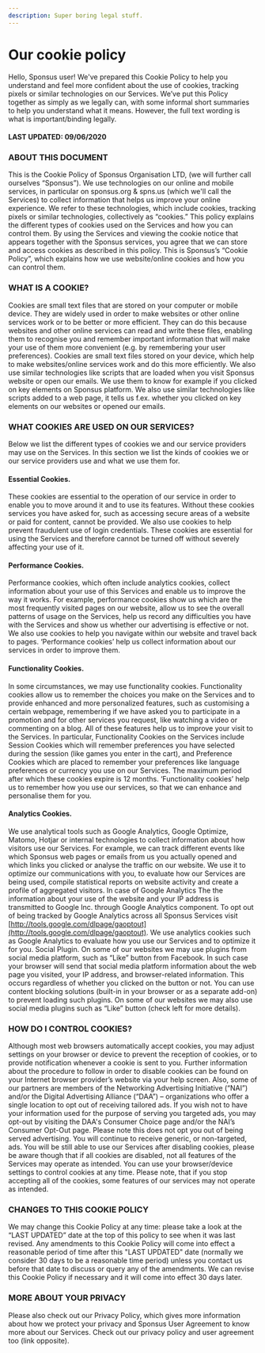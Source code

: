 ```yaml
---
description: Super boring legal stuff.
---
```


# Our cookie policy

Hello, Sponsus user! We've prepared this Cookie Policy to help you understand and feel more confident about the use of cookies, tracking pixels or similar technologies on our Services. We’ve put this Policy together as simply as we legally can, with some informal short summaries to help you understand what it means. However, the full text wording is what is important/binding legally.

#### LAST UPDATED: 09/06/2020

### ABOUT THIS DOCUMENT

This is the Cookie Policy of Sponsus Organisation LTD, \(we will further call ourselves “Sponsus”\). We use technologies on our online and mobile services, in particular on sponsus.org & spns.us \(which we'll call the Services\) to collect information that helps us improve your online experience. We refer to these technologies, which include cookies, tracking pixels or similar technologies, collectively as “cookies.” This policy explains the different types of cookies used on the Services and how you can control them. By using the Services and viewing the cookie notice that appears together with the Sponsus services, you agree that we can store and access cookies as described in this policy. This is Sponsus’s “Cookie Policy”, which explains how we use website/online cookies and how you can control them.

### WHAT IS A COOKIE?

Cookies are small text files that are stored on your computer or mobile device. They are widely used in order to make websites or other online services work or to be better or more efficient. They can do this because websites and other online services can read and write these files, enabling them to recognise you and remember important information that will make your use of them more convenient \(e.g. by remembering your user preferences\). Cookies are small text files stored on your device, which help to make websites/online services work and do this more efficiently. We also use similar technologies like scripts that are loaded when you visit Sponsus website or open our emails. We use them to know for example if you clicked on key elements on Sponsus platform. We also use similar technologies like scripts added to a web page, it tells us f.ex. whether you clicked on key elements on our websites or opened our emails.

### WHAT COOKIES ARE USED ON OUR SERVICES?

Below we list the different types of cookies we and our service providers may use on the Services. In this section we list the kinds of cookies we or our service providers use and what we use them for.

#### Essential Cookies.

These cookies are essential to the operation of our service in order to enable you to move around it and to use its features. Without these cookies services you have asked for, such as accessing secure areas of a website or paid for content, cannot be provided. We also use cookies to help prevent fraudulent use of login credentials. These cookies are essential for using the Services and therefore cannot be turned off without severely affecting your use of it.

#### Performance Cookies.

Performance cookies, which often include analytics cookies, collect information about your use of this Services and enable us to improve the way it works. For example, performance cookies show us which are the most frequently visited pages on our website, allow us to see the overall patterns of usage on the Services, help us record any difficulties you have with the Services and show us whether our advertising is effective or not. We also use cookies to help you navigate within our website and travel back to pages. ‘Performance cookies’ help us collect information about our services in order to improve them. 

#### Functionality Cookies.

In some circumstances, we may use functionality cookies. Functionality cookies allow us to remember the choices you make on the Services and to provide enhanced and more personalized features, such as customising a certain webpage, remembering if we have asked you to participate in a promotion and for other services you request, like watching a video or commenting on a blog. All of these features help us to improve your visit to the Services. In particular, Functionality Cookies on the Services include Session Cookies which will remember preferences you have selected during the session \(like games you enter in the cart\), and Preference Cookies which are placed to remember your preferences like language preferences or currency you use on our Services. The maximum period after which these cookies expire is 12 months. ‘Functionality cookies’ help us to remember how you use our services, so that we can enhance and personalise them for you.

#### Analytics Cookies.

We use analytical tools such as Google Analytics, Google Optimize, Matomo, Hotjar or internal technologies to collect information about how visitors use our Services. For example, we can track different events like which Sponsus web pages or emails from us you actually opened and which links you clicked or analyse the traffic on our website. We use it to optimize our communications with you, to evaluate how our Services are being used, compile statistical reports on website activity and create a profile of aggregated visitors. In case of Google Analytics The the information about your use of the website and your IP address is transmitted to Google Inc. through Google Analytics component. To opt out of being tracked by Google Analytics across all Sponsus Services visit [http://tools.google.com/dlpage/gaoptout](http://tools.google.com/dlpage/gaoptout). We use analytics cookies such as Google Analytics to evaluate how you use our Services and to optimize it for you. Social Plugin. On some of our websites we may use plugins from social media platform, such as “Like” button from Facebook. In such case your browser will send that social media platform information about the web page you visited, your IP address, and browser-related information. This occurs regardless of whether you clicked on the button or not. You can use content blocking solutions \(built-in in your browser or as a separate add-on\) to prevent loading such plugins. On some of our websites we may also use social media plugins such as “Like” button \(check left for more details\).

### HOW DO I CONTROL COOKIES?

Although most web browsers automatically accept cookies, you may adjust settings on your browser or device to prevent the reception of cookies, or to provide notification whenever a cookie is sent to you. Further information about the procedure to follow in order to disable cookies can be found on your Internet browser provider’s website via your help screen. Also, some of our partners are members of the Networking Advertising Initiative \(“NAI”\) and/or the Digital Advertising Alliance \(“DAA”\) – organizations who offer a single location to opt out of receiving tailored ads. If you wish not to have your information used for the purpose of serving you targeted ads, you may opt-out by visiting the DAA's Consumer Choice page and/or the NAI’s Consumer Opt-Out page. Please note this does not opt you out of being served advertising. You will continue to receive generic, or non-targeted, ads. You will be still able to use our Services after disabling cookies, please be aware though that if all cookies are disabled, not all features of the Services may operate as intended. You can use your browser/device settings to control cookies at any time. Please note, that if you stop accepting all of the cookies, some features of our services may not operate as intended. 

### CHANGES TO THIS COOKIE POLICY

We may change this Cookie Policy at any time: please take a look at the “LAST UPDATED” date at the top of this policy to see when it was last revised. Any amendments to this Cookie Policy will come into effect a reasonable period of time after this "LAST UPDATED" date \(normally we consider 30 days to be a reasonable time period\) unless you contact us before that date to discuss or query any of the amendments. We can revise this Cookie Policy if necessary and it will come into effect 30 days later.

### MORE ABOUT YOUR PRIVACY

Please also check out our Privacy Policy, which gives more information about how we protect your privacy and Sponsus User Agreement to know more about our Services. Check out our privacy policy and user agreement too \(link opposite\).


